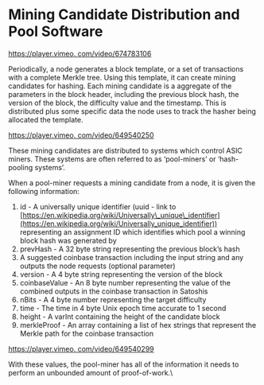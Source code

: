 # Mining Candidate Distribution and Pool Software

[https://player.vimeo. com/video/674783106](https://player.vimeo.com/video/674783106)

Periodically, a node generates a block template, or a set of transactions with a complete Merkle tree. Using this template, it can create mining candidates for hashing. Each mining candidate is a aggregate of the parameters in the block header, including the previous block hash, the version of the block, the difficulty value and the timestamp. This is distributed plus some specific data the node uses to track the hasher being allocated the template.

[https://player.vimeo. com/video/649540250](https://player.vimeo.com/video/649540250?h=0c8f58362c\&badge=0\&autopause=0\&player_id=0\&app_id=58479\&loop=1\&autoplay=1\&muted=1)

These mining candidates are distributed to systems which control ASIC miners. These systems are often referred to as ‘pool-miners’ or ‘hash-pooling systems’.

When a pool-miner requests a mining candidate from a node, it is given the following information:

1. id - A universally unique identifier (uuid - link to [https://en.wikipedia.org/wiki/Universally\_unique\_identifier](https://en.wikipedia.org/wiki/Universally_unique_identifier)) representing an assignment ID which identifies which pool a winning block hash was generated by
2. prevHash - A 32 byte string representing the previous block’s hash
3. A suggested coinbase transaction including the input string and any outputs the node requests (optional parameter)
4. version - A 4 byte string representing the version of the block
5. coinbaseValue - An 8 byte number representing the value of the combined outputs in the coinbase transaction in Satoshis
6. nBits - A 4 byte number representing the target difficulty
7. time - The time in 4 byte Unix epoch time accurate to 1 second
8. height - A varInt containing the height of the candidate block
9. merkleProof - An array containing a list of hex strings that represent the Merkle path for the coinbase transaction

[https://player.vimeo. com/video/649540299](https://player.vimeo.com/video/649540299?h=80db0e1177\&badge=0\&autopause=0\&player_id=0\&app_id=58479\&loop=1\&autoplay=1\&muted=1)

With these values, the pool-miner has all of the information it needs to perform an unbounded amount of proof-of-work.\
